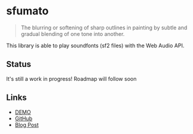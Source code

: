 # sfumato

> The blurring or softening of sharp outlines in painting by subtle and gradual blending of one tone into another.

This library is able to play soundfonts (sf2 files) with the Web Audio API.

## Status

It's still a work in progress! Roadmap will follow soon

## Links

- [DEMO](https://felixroos.github.io/sfumato/)
- [GitHub](https://github.com/felixroos/sfumato)
- [Blog Post](https://loophole-letters.vercel.app/soundfonts)
